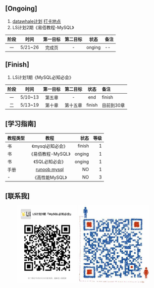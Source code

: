 [Ongoing]
---
   1. [datawhale计划](https://github.com/datawhalechina/MySql/blob/master/MySQL%E5%AD%A6%E4%B9%A0%E5%86%85%E5%AE%B9/MySQL%E4%BB%BB%E5%8A%A11%20-%203%E5%A4%A9.md)  [打卡地点](https://shimo.im/docs/e5zSoMFYTwgeno9p)
   2. LS计划2期《易佰教程-MySQL》

阶段|时间|第一目标|第二目标|状态|备注
:--:|:--:|:--:|:--:|:--:|:--
一|5/21~26|完成页|-|onging|--

    
[Finish]
---
   1. LS计划1期《MySQL必知必会》

阶段|时间|第一目标|第二目标|状态|备注
:--:|:--:|:--:|:--:|:--:|:--
一|5/10~13|第五章|-|end|finish
二|5/13~19|第十章|第十五章|finish|目前到30章
    


[学习指南]
---

教程类型|教程|状态|等级
--|:--:|--:|--:
书|《mysql必知必会》|finish|1
书|《易佰教程-MySQL》|onging|1
书|《SQL必知必会》|onging|1
手册|[runoob mysql](https://www.runoob.com/mysql/mysql-install.html)|NO|1
-|《高性能MySQL》|NO|3


[联系我]
---
<p align="center" class='half'>
	<img src="https://github.com/sasicDHH/DBStudy/raw/master/source/img/group.jpg"  height="250">
	<img src="https://github.com/sasicDHH/DBStudy/blob/master/source/img/group_own.png"  height="250">
</p>
